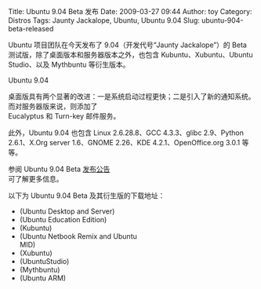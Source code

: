 Title: Ubuntu 9.04 Beta 发布
Date: 2009-03-27 09:44
Author: toy
Category: Distros
Tags: Jaunty Jackalope, Ubuntu, Ubuntu 9.04
Slug: ubuntu-904-beta-released

Ubuntu 项目团队在今天发布了 9.04（开发代号“Jaunty Jackalope”）的 Beta  
测试版，除了桌面版本和服务器版本之外，也包含 Kubuntu、Xubuntu、Ubuntu  
Studio、以及 Mythbuntu 等衍生版本。

Ubuntu 9.04  

桌面版具有两个显著的改进：一是系统启动过程更快；二是引入了新的通知系统。而对服务器版来说，则添加了  
Eucalyptus 和 Turn-key 邮件服务。

此外，Ubuntu 9.04 也包含 Linux 2.6.28.8、GCC 4.3.3、glibc 2.9、Python  
2.6.1、X.Org server 1.6、GNOME 2.26、KDE 4.2.1、OpenOffice.org 3.0.1
等等。

参阅 Ubuntu 9.04 Beta
[发布公告](http://www.ubuntu.com/testing/jaunty/beta)  
可了解更多信息。

以下为 Ubuntu 9.04 Beta 及其衍生版的下载地址：

+ (Ubuntu Desktop and Server)  
+ (Ubuntu Education Edition)  
+ (Kubuntu)  
+ (Ubuntu Netbook Remix and Ubuntu  
MID)  
+ (Xubuntu)  
+ (UbuntuStudio)  
+ (Mythbuntu)  
+ (Ubuntu ARM)
